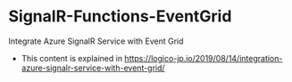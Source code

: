 # SignalR-Functions-EventGrid
Integrate Azure SignalR Service with Event Grid

- This content is explained in https://logico-jp.io/2019/08/14/integration-azure-signalr-service-with-event-grid/

